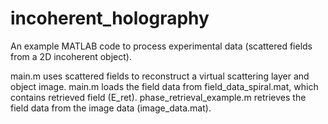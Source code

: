 # incoherent_holography
An example MATLAB code to process experimental data (scattered fields from a 2D incoherent object).

main.m uses scattered fields to reconstruct a virtual scattering layer and object image.
main.m loads the field data from field_data_spiral.mat, which contains retrieved field (E_ret).
phase_retrieval_example.m retrieves the field data from the image data (image_data.mat).
